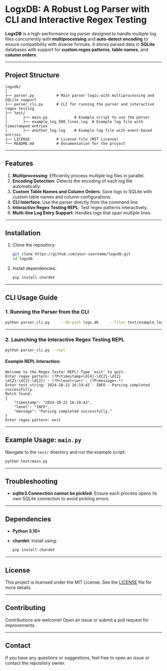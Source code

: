 
# LogxDB: A Robust Log Parser with CLI and Interactive Regex Testing

**LogxDB** is a high-performance log parser designed to handle multiple log files concurrently with **multiprocessing** and **auto-detect encoding** to ensure compatibility with diverse formats. It stores parsed data in **SQLite** databases with support for **custom regex patterns**, **table names**, and **column orders**.

---

## Project Structure

```
logxdb/
│
├── parser.py          # Main parser logic with multiprocessing and SQLite support
├── parser_cli.py      # CLI for running the parser and interactive regex testing
├── test/
│       ├── main.py            # Example script to use the parser
│       ├── example_log_500_lines.log  # Example log file with timestamped entries
│       ├── another_log.log    # Example log file with event-based entries
├── LICENSE            # License file (MIT License)
└── README.md          # Documentation for the project
```

---

## Features

1. **Multiprocessing**: Efficiently process multiple log files in parallel.
2. **Encoding Detection**: Detects the encoding of each log file automatically.
3. **Custom Table Names and Column Orders**: Save logs to SQLite with custom table names and column configurations.
4. **CLI Interface**: Use the parser directly from the command line.
5. **Interactive Regex Testing REPL**: Test regex patterns interactively.
6. **Multi-line Log Entry Support**: Handles logs that span multiple lines.

---

## Installation

1. Clone the repository:

    ```bash
    git clone https://github.com/your-username/logxdb.git
    cd logxdb
    ```

2. Install dependencies:

    ```bash
    pip install chardet
    ```

---

## CLI Usage Guide

### 1. Running the Parser from the CLI

```bash
python parser_cli.py     --db-path logs.db     --files test/example_log_500_lines.log test/another_log.log     --regexes "(?P<timestamp>\d{4}-\d{2}-\d{2} \d{2}:\d{2}:\d{2}) - (?P<level>\w+) - (?P<message>.*)"               "(?P<date>\d{2}/\d{2}/\d{4}) \| (?P<event>\w+) \| (?P<details>.*)"     --tables table_500_lines another_table     --columns "timestamp,level,message" "date,event,details"     --multiprocessing
```

---

### 2. Launching the Interactive Regex Testing REPL

```bash
python parser_cli.py --repl
```

#### Example REPL Interaction:
```
Welcome to the Regex Tester REPL! Type 'exit' to quit.
Enter regex pattern: (?P<timestamp>\d{4}-\d{2}-\d{2} \d{2}:\d{2}:\d{2}) - (?P<level>\w+) - (?P<message>.*)
Enter test string: 2024-10-22 16:19:43 - INFO - Parsing completed successfully.
Match found:
{
    "timestamp": "2024-10-22 16:19:43",
    "level": "INFO",
    "message": "Parsing completed successfully."
}
Enter regex pattern: exit
```

---

## Example Usage: `main.py`

Navigate to the `test/` directory and run the example script:

```bash
python test/main.py
```

---

## Troubleshooting

- **sqlite3.Connection cannot be pickled**: Ensure each process opens its own SQLite connection to avoid pickling errors.

---

## Dependencies

- **Python 3.10+**
- **chardet**: Install using:

    ```bash
    pip install chardet
    ```

---

## License

This project is licensed under the MIT License. See the [LICENSE](./LICENSE) file for more details.

---

## Contributing

Contributions are welcome! Open an issue or submit a pull request for improvements.

---

## Contact

If you have any questions or suggestions, feel free to open an issue or contact the repository owner.
